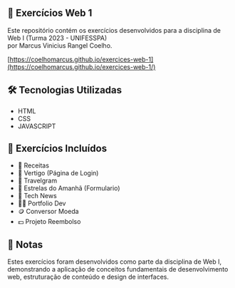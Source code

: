 ## 🚀 Exercícios Web 1

Este repositório contém os exercícios desenvolvidos para a disciplina de Web I (Turma 2023 - UNIFESSPA)<br/>por Marcus Vinicius Rangel Coelho.

[https://coelhomarcus.github.io/exercices-web-1](https://coelhomarcus.github.io/exercices-web-1/)

## 🛠️ Tecnologias Utilizadas

- HTML
- CSS
- JAVASCRIPT

## 📌 Exercícios Incluídos

- 📖 Receitas
- 🔐 Vertigo (Página de Login)
- 📸 Travelgram
- 📝 Estrelas do Amanhã (Formulario)
- 📰 Tech News
- 🙋🏻 Portfolio Dev
- 🪙 Conversor Moeda
- 💵 Projeto Reembolso

## 📝 Notas

Estes exercícios foram desenvolvidos como parte da disciplina de Web I, demonstrando a aplicação de conceitos fundamentais de desenvolvimento web, estruturação de conteúdo e design de interfaces.

